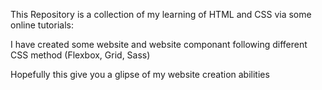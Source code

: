 This Repository is a collection of my learning of HTML and CSS via some online tutorials:

I have created some website and website componant following different CSS method (Flexbox, Grid, Sass)

Hopefully this give you a glipse of my website creation abilities